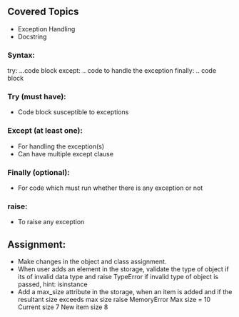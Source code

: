 ## Covered Topics
- Exception Handling
- Docstring

### Syntax:
try:
    ...code block
except:
    .. code to handle the exception
finally:
    .. code block

### Try (must have):
- Code block susceptible to exceptions

### Except (at least one):
- For handling the exception(s)
- Can have multiple except clause

### Finally (optional):
- For code which must run whether there is any exception or not

### raise:
- To raise any exception


## Assignment:
- Make changes in the object and class assignment.
- When user adds an element in the storage, validate the type of object if its of invalid data type and raise TypeError if invalid type of object is passed, hint: isinstance
- Add a max_size attribute in the storage, when an item is added and if the resultant size exceeds max size raise MemoryError
Max size = 10
Current size 7
New item size 8